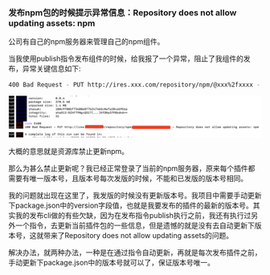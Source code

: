 ### 发布npm包的时候提示异常信息：Repository does not allow updating assets: npm

公司有自己的npm服务器来管理自己的npm组件。

当我使用publish指令发布组件的时候，给我报了一个异常，阻止了我组件的发布，异常关键信息如下:

```bash
400 Bad Request - PUT http://ires.xxx.com/repository/npm/@xxx%2fxxxx - Repository does not allow updating assets: npm
```

![Repository does not allow updating assets: npm](./images/i15.png)

大概的意思就是资源库禁止更新npm。

那么为甚么禁止更新呢？我已经正常登录了当前的npm服务器，原来每个插件都需要有唯一版本号，且版本号每次发版的时候，不能和已发版的版本号相同。

我的问题就出现在这里了，我发版的时候没有更新版本号。我项目中需要手动更新下package.json中的version字段值，也就是我要发布的插件的最新的版本号。其实我的发布cli做的有些欠缺，因为在发布指令publish执行之前，我还有执行过另外一个指令，去更新当前插件包的一些信息，但是遗憾的就是没有去自动更新下版本号，这就带来了Repository does not allow updating assets的问题。

解决办法，就两种办法，一种是在通过指令自动更新，再就是每次发布插件之前，手动更新下package.json中的版本号就可以了，保证版本号唯一。